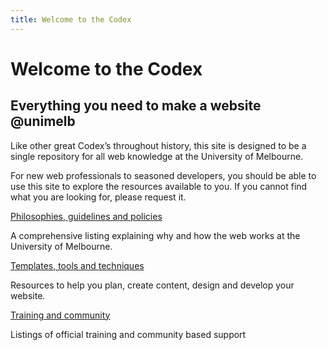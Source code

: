```yaml
---
title: Welcome to the Codex
---
```


# Welcome to the Codex
## Everything you need to make a website @unimelb

Like other great Codex’s throughout history, this site is designed to be a single repository for all web knowledge at the University of Melbourne. 

For new web professionals to seasoned developers, you should be able to use this site to explore the resources available to you. If you cannot find what you are looking for, please request it. 

[Philosophies, guidelines and policies](/test)

A comprehensive listing explaining why and how the web works at the University of Melbourne.

[Templates, tools and techniques](/pages/codex/tools-templates-techniques.html)

Resources to help you plan, create content, design and develop your website.

[Training and community](/training/training-dates)

Listings of official training and community based support